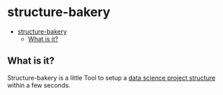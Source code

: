 # structure-bakery

- [structure-bakery](#structure-bakery)
  - [What is it?](#what-is-it)

## What is it?
Structure-bakery is a little Tool to setup a [data science project structure](https://drivendata.github.io/cookiecutter-data-science/) within a few seconds.

